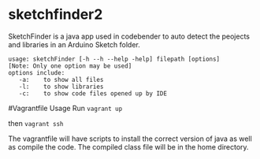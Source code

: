 # sketchfinder2
SketchFinder is a java app used in codebender to auto detect the peojects and libraries in an Arduino Sketch folder.

```
usage: sketchFinder [-h --h --help -help] filepath [options]
[Note: Only one option may be used]
options include:
   -a:    to show all files
   -l:    to show libraries
   -c:    to show code files opened up by IDE
```

#Vagrantfile Usage
Run `vagrant up`

then `vagrant ssh`

The vagrantfile will have scripts to install the correct version of java as well as compile the code. The compiled class file will be in the home directory.
